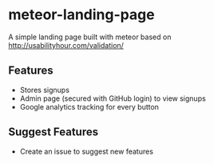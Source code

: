 # meteor-landing-page

A simple landing page built with meteor based on http://usabilityhour.com/validation/

## Features

- Stores signups
- Admin page (secured with GitHub login) to view signups
- Google analytics tracking for every button

## Suggest Features

- Create an issue to suggest new features